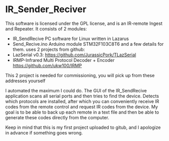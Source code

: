 # IR_Sender_Reciver

This software is licensed under the GPL license, and is an IR-remote Ingest and Repeater. 
It consists of 2 modules:
 - IR_SendRecive PC software for Linux written in Lazarus
 - Send_Recive.ino Arduino module STM32F103C8T6 and a few details for them. 
uses 2 projects from github:
- LazSerial v0.3: https://github.com/JurassicPork/TLazSerial 
- IRMP-Infrared Multi Protocol Decoder + Encoder https://github.com/ukw100/IRMP

This 2 project is needed for commissioning, you will pick up from these addresses yourself

I automated the maximum I could do. The GUI of the IR_SendRecive application scans all serial ports and then tries to find the device.
Detects which protocols are installed, after which you can conveniently receive IR codes from the remote control and request IR codes from the device.
My goal is to be able to back up each remote in a text file and then be able to generate these codes directly from the computer.

 Keep in mind that this is my first project uploaded to gitub, and I apologize in advance if something goes wrong.

